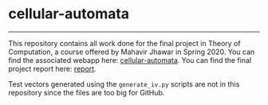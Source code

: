 # cellular-automata
---
This repository contains all work done for the final project in Theory of Computation, a course offered by Mahavir Jhawar in Spring 2020. 
You can find the associated webapp here: [cellular-automata](https://share.streamlit.io/shw3ta/cellular-automata/main/webapp/Automata.py).
You can find the final project report here: [report](https://github.com/shw3ta/cellular-automata/blob/main/documents/CS_2349___Theory_of_Computation__Final_Report.pdf).

Test vectors generated using the `generate_iv.py` scripts are not in this repository since the files are too big for GitHub.

